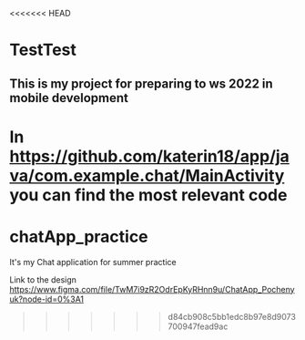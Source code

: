 <<<<<<< HEAD
# TestTest
## This is my project for preparing to ws 2022 in mobile development

In https://github.com/katerin18/app/java/com.example.chat/MainActivity you can find the most relevant code
=======
# chatApp_practice
It's my Chat application for summer practice

Link to the design
https://www.figma.com/file/TwM7i9zR2OdrEpKyRHnn9u/ChatApp_Pochenyuk?node-id=0%3A1
>>>>>>> d84cb908c5bb1edc8b97e8d9073700947fead9ac
